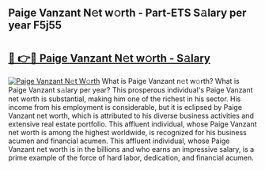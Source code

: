 ## Paige Vanzant N𝚎t w𝚘rth - Part-ETS S𝚊lary per year F5j55

# <h2><a href="http://gc0j0m.nevu.top/?p=Paige+Vanzant">🔗 👉🔴 Paige Vanzant N𝚎t w𝚘rth - S𝚊lary</a></h2>

[![Paige Vanzant N𝚎t W𝚘rth](https://i.imgur.com/Oavwk0R.jpeg)](http://gc0j0m.nevu.top/?p=Paige+Vanzant)
What is Paige Vanzant n𝚎t w𝚘rth? What is Paige Vanzant s𝚊lary per year?
This prosperous individual's Paige Vanzant net worth is substantial, making him one of the richest in his sector. His income from his employment is considerable, but it is eclipsed by Paige Vanzant net worth, which is attributed to his diverse business activities and extensive real estate portfolio. This affluent individual, whose Paige Vanzant net worth is among the highest worldwide, is recognized for his business acumen and financial acumen. This affluent individual, whose Paige Vanzant net worth is in the billions and who earns an impressive salary, is a prime example of the force of hard labor, dedication, and financial acumen.
